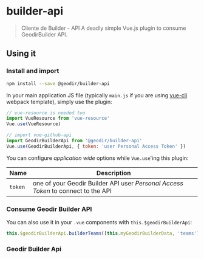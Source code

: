 # builder-api

> Cliente de Builder - API
>A deadly simple Vue.js plugin to consume GeodirBuilder API.

## Using it

### Install and import

```bash
npm install --save @geodir/builder-api
```
In your main application JS file (typically `main.js` if you are using [vue-cli](https://github.com/vuejs/vue-cli) webpack template), simply use the plugin:

```javascript
// vue-resource is needed too
import VueResource from 'vue-resource'
Vue.use(VueResource)

// import vue-github-api
import GeodirBuilderApi from '@geodir/builder-api'
Vue.use(GeodirBuilderApi, { token: 'user Personal Access Token' })
```

You can configure _application wide_ options while `Vue.use`'ing this plugin:

| Name    | Description                                                           |
|---------|-----------------------------------------------------------------------|
| `token` | one of your Geodir Builder API user _Personal Access Token_ to connect to the API |

### Consume Geodir Builder API

You can also use it in your `.vue` components with `this.$geodirBuilderApi`:
```javascript
this.$geodirBuilderApi.builderTeams([this.myGeodirBuilderData, 'teams'])
```
### Geodir Builder Api

